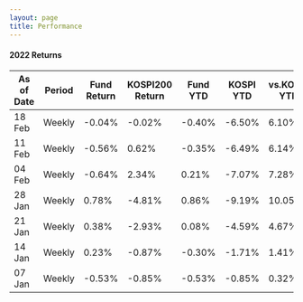 ```yaml
---
layout: page
title: Performance
---
```


#### 2022 Returns

| As of Date | Period | Fund Return | KOSPI200 Return | Fund YTD | KOSPI YTD | vs.KOSPI YTD|
|-------|--------|---------|---------|---------|---------|---------|
| 18 Feb | Weekly | -0.04% | -0.02% | -0.40% | -6.50% | 6.10% |
| 11 Feb | Weekly | -0.56% | 0.62% | -0.35% | -6.49% | 6.14% |
| 04 Feb | Weekly | -0.64% | 2.34% | 0.21% | -7.07% | 7.28% |
| 28 Jan | Weekly | 0.78% | -4.81% | 0.86% | -9.19% | 10.05% |
| 21 Jan | Weekly | 0.38% | -2.93% | 0.08% | -4.59% | 4.67% |
| 14 Jan | Weekly | 0.23% | -0.87% | -0.30% | -1.71% | 1.41% |
| 07 Jan | Weekly | -0.53% | -0.85% | -0.53% | -0.85% | 0.32% |